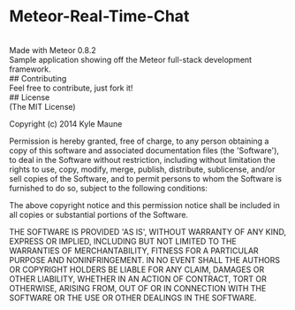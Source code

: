 # Meteor-Real-Time-Chat
<br>
Made with Meteor 0.8.2
<br>
Sample application showing off the Meteor full-stack development framework. 
<br>
## Contributing
<br>
Feel free to contribute, just fork it!
<br>
## License
<br>
(The MIT License)

Copyright (c) 2014 Kyle Maune

Permission is hereby granted, free of charge, to any person obtaining a copy of this software and associated documentation files (the 'Software'), to deal in the Software without restriction, including without limitation the rights to use, copy, modify, merge, publish, distribute, sublicense, and/or sell copies of the Software, and to permit persons to whom the Software is furnished to do so, subject to the following conditions:

The above copyright notice and this permission notice shall be included in all copies or substantial portions of the Software.

THE SOFTWARE IS PROVIDED 'AS IS', WITHOUT WARRANTY OF ANY KIND, EXPRESS OR IMPLIED, INCLUDING BUT NOT LIMITED TO THE WARRANTIES OF MERCHANTABILITY, FITNESS FOR A PARTICULAR PURPOSE AND NONINFRINGEMENT. IN NO EVENT SHALL THE AUTHORS OR COPYRIGHT HOLDERS BE LIABLE FOR ANY CLAIM, DAMAGES OR OTHER LIABILITY, WHETHER IN AN ACTION OF CONTRACT, TORT OR OTHERWISE, ARISING FROM, OUT OF OR IN CONNECTION WITH THE SOFTWARE OR THE USE OR OTHER DEALINGS IN THE SOFTWARE.
